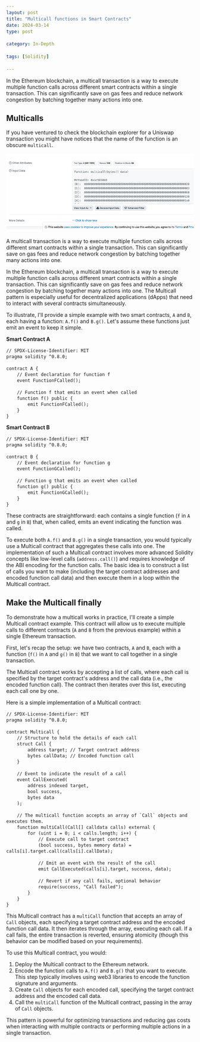 ```yaml
---
layout: post
title: "Multicall functions in Smart Contracts"
date: 2024-03-14 
type: post

category: In-Depth

tags: [Solidity]

---
```

In the Ethereum blockchain, a multicall transaction is a way to execute multiple function calls across different smart contracts within a single transaction. This can significantly save on gas fees and reduce network congestion by batching together many actions into one. 

## Multicalls

If you have ventured to check the blockchain explorer for a Uniswap transaction you might have notices that the name of the function is an obscure ```multicall```.

![etherscan screenshot](/pics/posts/etherscan-multicall.png)



A multicall transaction is a way to execute multiple function calls across different smart contracts within a single transaction. This can significantly save on gas fees and reduce network congestion by batching together many actions into one.

In the Ethereum blockchain, a multicall transaction is a way to execute multiple function calls across different smart contracts within a single transaction. This can significantly save on gas fees and reduce network congestion by batching together many actions into one. The Multicall pattern is especially useful for decentralized applications (dApps) that need to interact with several contracts simultaneously.

To illustrate, I'll provide a simple example with two smart contracts, `A` and `B`, each having a function: `A.f()` and `B.g()`. Let's assume these functions just emit an event to keep it simple. 

**Smart Contract A**

```solidity
// SPDX-License-Identifier: MIT
pragma solidity ^0.8.0;

contract A {
    // Event declaration for function f
    event FunctionFCalled();

    // Function f that emits an event when called
    function f() public {
        emit FunctionFCalled();
    }
}
```

**Smart Contract B**

```solidity
// SPDX-License-Identifier: MIT
pragma solidity ^0.8.0;

contract B {
    // Event declaration for function g
    event FunctionGCalled();

    // Function g that emits an event when called
    function g() public {
        emit FunctionGCalled();
    }
}
```

These contracts are straightforward: each contains a single function (`f` in `A` and `g` in `B`) that, when called, emits an event indicating the function was called. 

To execute both `A.f()` and `B.g()` in a single transaction, you would typically use a Multicall contract that aggregates these calls into one. The implementation of such a Multicall contract involves more advanced Solidity concepts like low-level calls (`address.call()`) and requires knowledge of the ABI encoding for the function calls. The basic idea is to construct a list of calls you want to make (including the target contract addresses and encoded function call data) and then execute them in a loop within the Multicall contract.

## Make the Multicall finally

To demonstrate how a multicall works in practice, I'll create a simple Multicall contract example. This contract will allow us to execute multiple calls to different contracts (`A` and `B` from the previous example) within a single Ethereum transaction. 

First, let's recap the setup: we have two contracts, `A` and `B`, each with a function (`f()` in `A` and `g()` in `B`) that we want to call together in a single transaction.

The Multicall contract works by accepting a list of calls, where each call is specified by the target contract's address and the call data (i.e., the encoded function call). The contract then iterates over this list, executing each call one by one. 

Here is a simple implementation of a Multicall contract:

```solidity
// SPDX-License-Identifier: MIT
pragma solidity ^0.8.0;

contract Multicall {
    // Structure to hold the details of each call
    struct Call {
        address target; // Target contract address
        bytes callData; // Encoded function call
    }

    // Event to indicate the result of a call
    event CallExecuted(
        address indexed target,
        bool success,
        bytes data
    );

    // The multicall function accepts an array of `Call` objects and executes them.
    function multiCall(Call[] calldata calls) external {
        for (uint i = 0; i < calls.length; i++) {
            // Execute call to target contract
            (bool success, bytes memory data) = calls[i].target.call(calls[i].callData);

            // Emit an event with the result of the call
            emit CallExecuted(calls[i].target, success, data);

            // Revert if any call fails, optional behavior
            require(success, "Call failed");
        }
    }
}
```

This Multicall contract has a `multiCall` function that accepts an array of `Call` objects, each specifying a target contract address and the encoded function call data. It then iterates through the array, executing each call. If a call fails, the entire transaction is reverted, ensuring atomicity (though this behavior can be modified based on your requirements).

To use this Multicall contract, you would:
1. Deploy the Multicall contract to the Ethereum network.
2. Encode the function calls to `A.f()` and `B.g()` that you want to execute. This step typically involves using web3 libraries to encode the function signature and arguments.
3. Create `Call` objects for each encoded call, specifying the target contract address and the encoded call data.
4. Call the `multiCall` function of the Multicall contract, passing in the array of `Call` objects.

This pattern is powerful for optimizing transactions and reducing gas costs when interacting with multiple contracts or performing multiple actions in a single transaction.

